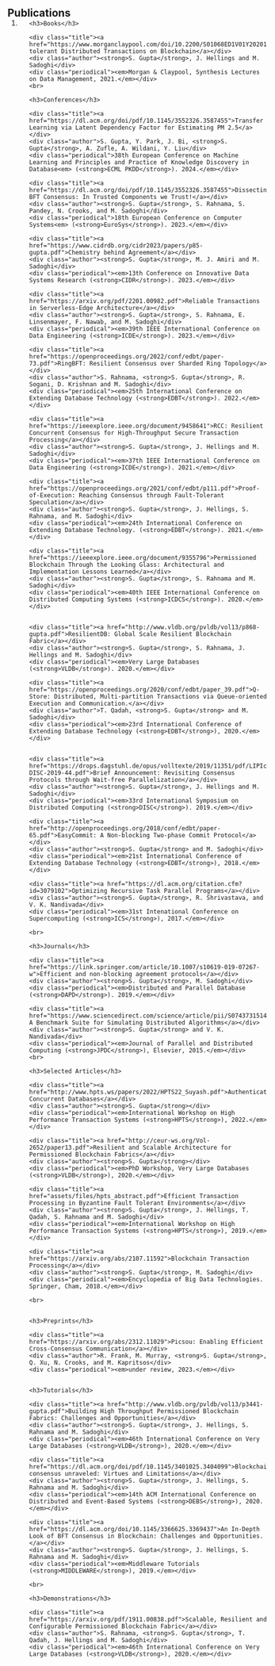 <h2 id="publications" style="margin: 2px 0px -15px;">Publications</h2>

<div class="publications">
<ol class="bibliography">

<li>
<div class="pub-row">

  <!--
  <div class="col-sm-3 abbr" style="position: relative;padding-right: 15px;padding-left: 15px;">
    <img src="assets/img/teaser_example.png" class="teaser img-fluid z-depth-1">
    <abbr class="badge">CVPR</abbr>
  </div>
  -->

  <div class="col-sm-9" style="position: relative;width: 100%;padding-right: 15px;padding-left: 20px;">

    <h3>Books</h3>

	<div class="title"><a href="https://www.morganclaypool.com/doi/10.2200/S01068ED1V01Y202012DTM065">Fault-tolerant Distributed Transactions on Blockchain</a></div>
	<div class="author"><strong>S. Gupta</strong>, J. Hellings and M. Sadoghi</div>
	<div class="periodical"><em>Morgan & Claypool, Synthesis Lectures on Data Management, 2021.</em></div>
    <br>

    <h3>Conferences</h3>

	<div class="title"><a href="https://dl.acm.org/doi/pdf/10.1145/3552326.3587455">Transfer Learning via Latent Dependency Factor for Estimating PM 2.5</a></div>
	<div class="author">S. Gupta, Y. Park, J. Bi, <strong>S. Gupta</strong>, A. Zufle, A. Wildani, Y. Liu</div>
	<div class="periodical">38th European Conference on Machine Learning and Principles and Practice of Knowledge Discovery in Database<em> (<strong>ECML PKDD</strong>). 2024.</em></div>

	<div class="title"><a href="https://dl.acm.org/doi/pdf/10.1145/3552326.3587455">Dissecting BFT Consensus: In Trusted Components we Trust!</a></div>
	<div class="author"><strong>S. Gupta</strong>, S. Rahnama, S. Pandey, N. Crooks, and M. Sadoghi</div>
	<div class="periodical">18th European Conference on Computer Systems<em> (<strong>EuroSys</strong>). 2023.</em></div>

	<div class="title"><a href="https://www.cidrdb.org/cidr2023/papers/p85-gupta.pdf">Chemistry behind Agreement</a></div>
	<div class="author"><strong>S. Gupta</strong>, M. J. Amiri and M. Sadoghi</div>
	<div class="periodical"><em>13th Conference on Innovative Data Systems Research (<strong>CIDR</strong>). 2023.</em></div>

	<div class="title"><a href="https://arxiv.org/pdf/2201.00982.pdf">Reliable Transactions in Serverless-Edge Architecture</a></div>
	<div class="author"><strong>S. Gupta</strong>, S. Rahnama, E. Linsenmayer, F. Nawab, and M. Sadoghi</div> 
	<div class="periodical"><em>39th IEEE International Conference on Data Engineering (<strong>ICDE</strong>). 2023.</em></div>

	<div class="title"><a href="https://openproceedings.org/2022/conf/edbt/paper-73.pdf">RingBFT: Resilient Consensus over Sharded Ring Topology</a></div>
	<div class="author">S. Rahnama, <strong>S. Gupta</strong>, R. Sogani, D. Krishnan and M. Sadoghi</div> 
	<div class="periodical"><em>25th International Conference on Extending Database Technology (<strong>EDBT</strong>). 2022.</em></div>

	<div class="title"><a href="https://ieeexplore.ieee.org/document/9458641">RCC: Resilient Concurrent Consensus for High-Throughput Secure Transaction Processing</a></div>
	<div class="author"><strong>S. Gupta</strong>, J. Hellings and M. Sadoghi</div> 
	<div class="periodical"><em>37th IEEE International Conference on Data Engineering (<strong>ICDE</strong>). 2021.</em></div>

	<div class="title"><a href="https://openproceedings.org/2021/conf/edbt/p111.pdf">Proof-of-Execution: Reaching Consensus through Fault-Tolerant Speculation</a></div>
	<div class="author"><strong>S. Gupta</strong>, J. Hellings, S. Rahnama, and M. Sadoghi</div> 
	<div class="periodical"><em>24th International Conference on Extending Database Technology. (<strong>EDBT</strong>). 2021.</em></div>

	<div class="title"><a href="https://ieeexplore.ieee.org/document/9355796">Permissioned Blockchain Through the Looking Glass: Architectural and Implementation Lessons Learned</a></div>
	<div class="author"><strong>S. Gupta</strong>, S. Rahnama and M. Sadoghi</div> 
	<div class="periodical"><em>40th IEEE International Conference on Distributed Computing Systems (<strong>ICDCS</strong>). 2020.</em></div>


	<div class="title"><a href="http://www.vldb.org/pvldb/vol13/p868-gupta.pdf">ResilientDB: Global Scale Resilient Blockchain Fabric</a></div>
	<div class="author"><strong>S. Gupta</strong>, S. Rahnama, J. Hellings and M. Sadoghi</div>  
	<div class="periodical"><em>Very Large Databases (<strong>VLDB</strong>). 2020.</em></div>

	<div class="title"><a href="https://openproceedings.org/2020/conf/edbt/paper_39.pdf">Q-Store: Distributed, Multi-partition Transactions via Queue-oriented Execution and Communication.</a></div>
	<div class="author">T. Qadah, <strong>S. Gupta</strong> and M. Sadoghi</div>  
	<div class="periodical"><em>23rd International Conference of Extending Database Technology (<strong>EDBT</strong>), 2020.</em></div>


	<div class="title"><a href="https://drops.dagstuhl.de/opus/volltexte/2019/11351/pdf/LIPIcs-DISC-2019-44.pdf">Brief Announcement: Revisiting Consensus Protocols through Wait-free Parallelization</a></div>
	<div class="author"><strong>S. Gupta</strong>, J. Hellings and M. Sadoghi</div>  
	<div class="periodical"><em>33rd International Symposium on Distributed Computing (<strong>DISC</strong>). 2019.</em></div>

	<div class="title"><a href="http://openproceedings.org/2018/conf/edbt/paper-65.pdf">EasyCommit: A Non-blocking Two-phase Commit Protocol</a></div>
	<div class="author"><strong>S. Gupta</strong> and M. Sadoghi</div> 
	<div class="periodical"><em>21st International Conference of Extending Database Technology (<strong>EDBT</strong>), 2018.</em></div>

	<div class="title"><a href="https://dl.acm.org/citation.cfm?id=3079102">Optimizing Recursive Task Parallel Programs</a></div>
	<div class="author"><strong>S. Gupta</strong>, R. Shrivastava, and V. K. Nandivada</div> 
	<div class="periodical"><em>31st Intenational Conference on Supercomputing (<strong>ICS</strong>), 2017.</em></div> 

    <br>

    <h3>Journals</h3>

	<div class="title"><a href="https://link.springer.com/article/10.1007/s10619-019-07267-w">Efficient and non-blocking agreement protocols</a></div>
	<div class="author"><strong>S. Gupta</strong>, M. Sadoghi</div>  
	<div class="periodical"><em>Distributed and Parallel Database (<strong>DAPD</strong>). 2019.</em></div>

	<div class="title"><a href="https://www.sciencedirect.com/science/article/pii/S0743731514002032">IMSuite: A Benchmark Suite for Simulating Distributed Algorithms</a></div>
	<div class="author"><strong>S. Gupta</strong> and V. K. Nandivada</div> 
	<div class="periodical"><em>Journal of Parallel and Distributed Computing (<strong>JPDC</strong>), Elsevier, 2015.</em></div> 
    <br>

    <h3>Selected Articles</h3>

	<div class="title"><a href="http://www.hpts.ws/papers/2022/HPTS22_Suyash.pdf">Authenticated Concurrent Databases</a></div>
	<div class="author"><strong>S. Gupta</strong></div> 
	<div class="periodical"><em>International Workshop on High Performance Transaction Systems (<strong>HPTS</strong>), 2022.</em></div>

	<div class="title"><a href="http://ceur-ws.org/Vol-2652/paper13.pdf">Resilient and Scalable Architecture for Permissioned Blockchain Fabrics</a></div>
	<div class="author"><strong>S. Gupta</strong></div> 
	<div class="periodical"><em>PhD Workshop, Very Large Databases (<strong>VLDB</strong>), 2020.</em></div>

	<div class="title"><a href="assets/files/hpts_abstract.pdf">Efficient Transaction Processing in Byzantine Fault Tolerant Environments</a></div>
	<div class="author"><strong>S. Gupta</strong>, J. Hellings, T. Qadah, S. Rahnama and M. Sadoghi</div> 
	<div class="periodical"><em>International Workshop on High Performance Transaction Systems (<strong>HPTS</strong>), 2019.</em></div>
	
	<div class="title"><a href="https://arxiv.org/abs/2107.11592">Blockchain Transaction Processing</a></div>
	<div class="author"><strong>S. Gupta</strong>, M. Sadoghi</div> 
	<div class="periodical"><em>Encyclopedia of Big Data Technologies. Springer, Cham, 2018.</em></div>

    <br>


    <h3>Preprints</h3>

	<div class="title"><a href="https://arxiv.org/abs/2312.11029">Picsou: Enabling Efficient Cross-Consensus Communication</a></div>
	<div class="author">R. Frank, M. Murray, <strong>S. Gupta</strong>, Q. Xu, N. Crooks, and M. Kapritsos</div> 
	<div class="periodical"><em>under review, 2023.</em></div>


    <h3>Tutorials</h3>

	<div class="title"><a href="http://www.vldb.org/pvldb/vol13/p3441-gupta.pdf">Building High Throughput Permissioned Blockchain Fabrics: Challenges and Opportunities</a></div>
	<div class="author"><strong>S. Gupta</strong>, J. Hellings, S. Rahnama and M. Sadoghi</div> 
	<div class="periodical"><em>46th International Conference on Very Large Databases (<strong>VLDB</strong>), 2020.</em></div>

	<div class="title"><a href="https://dl.acm.org/doi/pdf/10.1145/3401025.3404099">Blockchain consensus unraveled: Virtues and Limitations</a></div>
	<div class="author"><strong>S. Gupta</strong>, J. Hellings, S. Rahnama and M. Sadoghi</div> 
	<div class="periodical"><em>14th ACM International Conference on Distributed and Event-Based Systems (<strong>DEBS</strong>), 2020.</em></div>

	<div class="title"><a href="https://dl.acm.org/doi/10.1145/3366625.3369437">An In-Depth Look of BFT Consensus in Blockchain: Challenges and Opportunities.</a></div>
	<div class="author"><strong>S. Gupta</strong>, J. Hellings, S. Rahnama and M. Sadoghi</div> 
	<div class="periodical"><em>Middleware Tutorials (<strong>MIDDLEWARE</strong>), 2019.</em></div>

    <br>

    <h3>Demonstrations</h3>
	
	<div class="title"><a href="https://arxiv.org/pdf/1911.00838.pdf">Scalable, Resilient and Configurable Permissioned Blockchain Fabric</a></div>
	<div class="author">S. Rahnama, <strong>S. Gupta</strong>, T. Qadah, J. Hellings and M. Sadoghi</div> 
	<div class="periodical"><em>46th International Conference on Very Large Databases (<strong>VLDB</strong>), 2020.</em></div>


  </div>
</div>
</li>
  
<br>

</ol>
</div>
